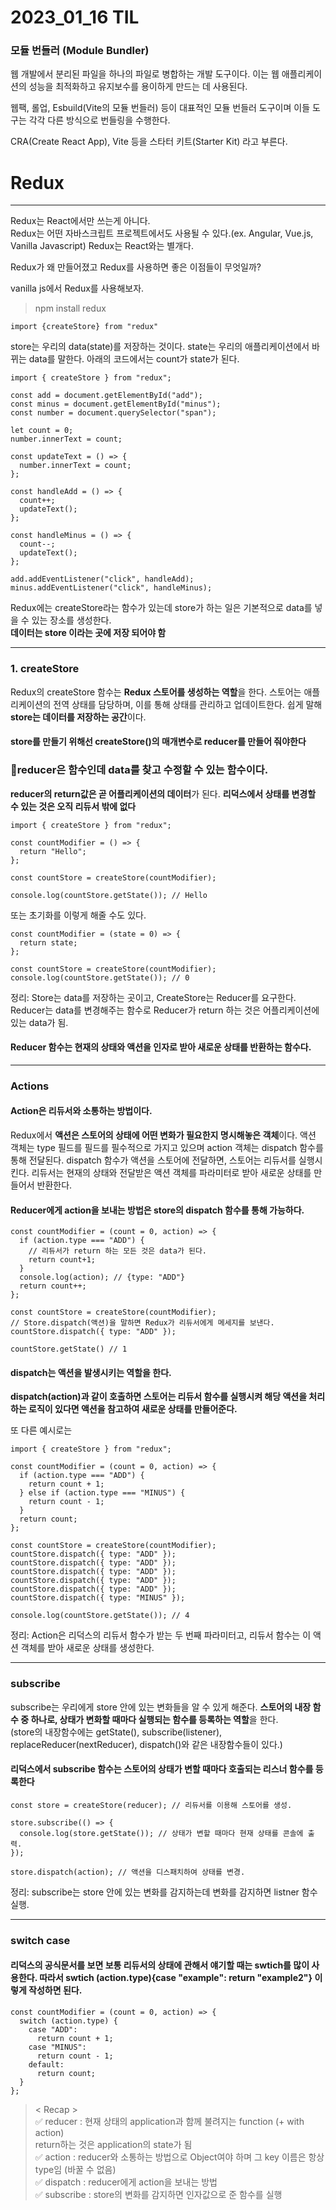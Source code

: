 # 2023_01_16 TIL

### 모듈 번들러 (Module Bundler)

웹 개발에서 분리된 파일을 하나의 파일로 병합하는 개발 도구이다. 이는 웹 애플리케이션의 성능을 최적화하고 유지보수를 용이하게 만드는 데 사용된다.

웹팩, 롤업, Esbuild(Vite의 모듈 번들러) 등이 대표적인 모듈 번들러 도구이며 이들 도구는 각각 다른 방식으로 번들링을 수행한다.

CRA(Create React App), Vite 등을 스타터 키트(Starter Kit) 라고 부른다.

# Redux

---

Redux는 React에서만 쓰는게 아니다.<br>
Redux는 어떤 자바스크립트 프로젝트에서도 사용될 수 있다.(ex. Angular, Vue.js, Vanilla Javascript) Redux는 React와는 별개다.

Redux가 왜 만들어졌고 Redux를 사용하면 좋은 이점들이 무엇일까?

vanilla js에서 Redux를 사용해보자.

> npm install redux

```JS
import {createStore} from "redux"
```

store는 우리의 data(state)를 저장하는 것이다. state는 우리의 애플리케이션에서 바뀌는 data를 말한다. 아래의 코드에서는 count가 state가 된다.

```JS
import { createStore } from "redux";

const add = document.getElementById("add");
const minus = document.getElementById("minus");
const number = document.querySelector("span");

let count = 0;
number.innerText = count;

const updateText = () => {
  number.innerText = count;
};

const handleAdd = () => {
  count++;
  updateText();
};

const handleMinus = () => {
  count--;
  updateText();
};

add.addEventListener("click", handleAdd);
minus.addEventListener("click", handleMinus);
```

Redux에는 createStore라는 함수가 있는데 store가 하는 일은 기본적으로 data를 넣을 수 있는 장소를 생성한다.
<br>**데이터는 store 이라는 곳에 저장 되어야 함**

---

### 1. createStore

Redux의 createStore 함수는 **Redux 스토어를 생성하는 역할**을 한다. 스토어는 애플리케이션의 전역 상태를 담당하며, 이를 통해 상태를 관리하고 업데이트한다. 쉽게 말해 **store는 데이터를 저장하는 공간**이다.

#### store를 만들기 위해선 createStore()의 매개변수로 reducer를 만들어 줘야한다

### 🚨**reducer**은 함수인데 **data를 찾고 수정할 수 있는 함수**이다.<br>

**reducer의 return값은 곧 어플리케이션의 데이터**가 된다.
**리덕스에서 상태를 변경할 수 있는 것은 오직 리듀서 밖에 없다**

```JS
import { createStore } from "redux";

const countModifier = () => {
  return "Hello";
};

const countStore = createStore(countModifier);

console.log(countStore.getState()); // Hello
```

또는 초기화를 이렇게 해줄 수도 있다.

```JS
const countModifier = (state = 0) => {
  return state;
};

const countStore = createStore(countModifier);
console.log(countStore.getState()); // 0
```

정리: Store는 data를 저장하는 곳이고, CreateStore는 Reducer를 요구한다. Reducer는 data를 변경해주는 함수로 Reducer가 return 하는 것은 어플리케이션에 있는 data가 됨.

#### Reducer 함수는 현재의 상태와 액션을 인자로 받아 새로운 상태를 반환하는 함수다.

---

### Actions

#### Action은 리듀서와 소통하는 방법이다.

Redux에서 **액션은 스토어의 상태에 어떤 변화가 필요한지 명시해놓은 객체**이다. 액션 객체는 type 필드를 필드를 필수적으로 가지고 있으며
action 객체는 dispatch 함수를 통해 전달된다. dispatch 함수가 액션을 스토어에 전달하면, 스토어는 리듀서를 실행시킨다. 리듀서는 현재의 상태와 전달받은 액션 객체를 파라미터로 받아 새로운 상태를 만들어서 반환한다.

#### Reducer에게 action을 보내는 방법은 store의 dispatch 함수를 통해 가능하다.

```JS
const countModifier = (count = 0, action) => {
  if (action.type === "ADD") {
    // 리듀서가 return 하는 모든 것은 data가 된다.
    return count+1;
  }
  console.log(action); // {type: "ADD"}
  return count++;
};

const countStore = createStore(countModifier);
// Store.dispatch(액션)을 말하면 Redux가 리듀서에게 메세지를 보낸다.
countStore.dispatch({ type: "ADD" });

countStore.getState() // 1
```

#### dispatch는 액션을 발생시키는 역할을 한다.

**dispatch(action)과 같이 호출하면 스토어는 리듀서 함수를 실행시켜 해당 액션을 처리하는 로직이 있다면 액션을 참고하여 새로운 상태를 만들어준다.**

또 다른 예시로는

```JS
import { createStore } from "redux";

const countModifier = (count = 0, action) => {
  if (action.type === "ADD") {
    return count + 1;
  } else if (action.type === "MINUS") {
    return count - 1;
  }
  return count;
};

const countStore = createStore(countModifier);
countStore.dispatch({ type: "ADD" });
countStore.dispatch({ type: "ADD" });
countStore.dispatch({ type: "ADD" });
countStore.dispatch({ type: "ADD" });
countStore.dispatch({ type: "ADD" });
countStore.dispatch({ type: "MINUS" });

console.log(countStore.getState()); // 4
```

정리: Action은 리덕스의 리듀서 함수가 받는 두 번째 파라미터고, 리듀서 함수는 이 액션 객체를 받아 새로운 상태를 생성한다.

---

### subscribe

subscribe는 우리에게 store 안에 있는 변화들을 알 수 있게 해준다.
**스토어의 내장 함수 중 하나로, 상태가 변화할 때마다 실행되는 함수를 등록하는 역할**을 한다.<br>
(store의 내장함수에는 getState(), subscribe(listener), replaceReducer(nextReducer), dispatch()와 같은 내장함수들이 있다.)

#### 리덕스에서 subscribe 함수는 스토어의 상태가 변할 때마다 호출되는 리스너 함수를 등록한다

```JS
const store = createStore(reducer); // 리듀서를 이용해 스토어를 생성.

store.subscribe(() => {
  console.log(store.getState()); // 상태가 변할 때마다 현재 상태를 콘솔에 출력.
});

store.dispatch(action); // 액션을 디스패치하여 상태를 변경.
```

정리: subscribe는 store 안에 있는 변화를 감지하는데 변화를 감지하면 listner 함수 실행.

---

### switch case

#### 리덕스의 공식문서를 보면 보통 리듀서의 상태에 관해서 얘기할 때는 swtich를 많이 사용한다. 따라서 swtich (action.type){case "example": return "example2"} 이렇게 작성하면 된다.

```JS
const countModifier = (count = 0, action) => {
  switch (action.type) {
    case "ADD":
      return count + 1;
    case "MINUS":
      return count - 1;
    default:
      return count;
  }
};
```

> < Recap ><br>
> ✅ reducer : 현재 상태의 application과 함께 불려지는 function (+ with action)<br>
> return하는 것은 application의 state가 됨<br>
> ✅ action : reducer와 소통하는 방법으로 Object여야 하며 그 key 이름은 항상 type임 (바꿀 수 없음)<br>
> ✅ dispatch : reducer에게 action을 보내는 방법<br>
> ✅ subscribe : store의 변화를 감지하면 인자값으로 준 함수를 실행
